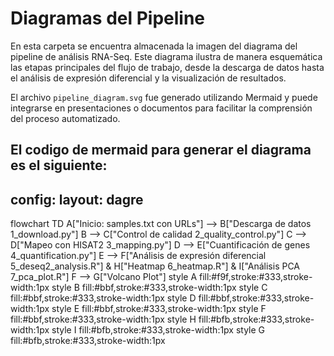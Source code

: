 # Diagramas del Pipeline

En esta carpeta se encuentra almacenada la imagen del diagrama del pipeline de análisis RNA-Seq. Este diagrama ilustra de manera esquemática las etapas principales del flujo de trabajo, desde la descarga de datos hasta el análisis de expresión diferencial y la visualización de resultados.

El archivo `pipeline_diagram.svg` fue generado utilizando Mermaid y puede integrarse en presentaciones o documentos para facilitar la comprensión del proceso automatizado.

El codigo de mermaid para generar el diagrama es el siguiente:
---
config:
  layout: dagre
---
flowchart TD
    A["Inicio: samples.txt con URLs"] --> B["Descarga de datos 1_download.py"]
    B --> C["Control de calidad 2_quality_control.py"]
    C --> D["Mapeo con HISAT2 3_mapping.py"]
    D --> E["Cuantificación de genes 4_quantification.py"]
    E --> F["Análisis de expresión diferencial 5_deseq2_analysis.R"] & H["Heatmap 6_heatmap.R"] & I["Análisis PCA 7_pca_plot.R"]
    F --> G["Volcano Plot"]
    style A fill:#f9f,stroke:#333,stroke-width:1px
    style B fill:#bbf,stroke:#333,stroke-width:1px
    style C fill:#bbf,stroke:#333,stroke-width:1px
    style D fill:#bbf,stroke:#333,stroke-width:1px
    style E fill:#bbf,stroke:#333,stroke-width:1px
    style F fill:#bbf,stroke:#333,stroke-width:1px
    style H fill:#bfb,stroke:#333,stroke-width:1px
    style I fill:#bfb,stroke:#333,stroke-width:1px
    style G fill:#bfb,stroke:#333,stroke-width:1px
